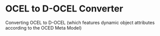 # OCEL to D-OCEL Converter
Converting OCEL to D-OCEL (which features dynamic object attributes according to the OCED Meta Model)
